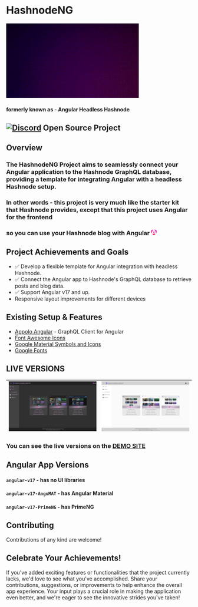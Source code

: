 # HashnodeNG 

![merge-animation](/profile/hashnodeng-animation.gif)

#### formerly known as - Angular Headless Hashnode
## [![Discord](https://github.com/monacodelisa/icons-and-graphics/blob/main/icomoon/PNG/discord.png?raw=true)](https://discord.gg/3bS3xpCj) Open Source Project 

## Overview 

### The **HashnodeNG Project** aims to seamlessly connect your Angular application to the Hashnode GraphQL database, providing a template for integrating Angular with a headless Hashnode setup.

### In other words - this project is very much like the starter kit that Hashnode provides, except that this project uses Angular for the frontend 
### so you can use your Hashnode blog with Angular ![angular logo](/profile/angular-new-icon.png)

## Project Achievements and Goals

- ✅ Develop a flexible template for Angular integration with headless Hashnode.
- ✅ Connect the Angular app to Hashnode's GraphQL database to retrieve posts and blog data.
- ✅ Support Angular v17 and up.
- Responsive layout improvements for different devices

## Existing Setup & Features

- [Appolo Angular](https://the-guild.dev/graphql/apollo-angular/docs) - GraphQL Client for Angular
- [Font Awesome Icons](https://fontawesome.com/)
- [Google Material Symbols and Icons](https://fonts.google.com/icons)
- [Google Fonts](https://fonts.google.com/)

## LIVE VERSIONS

| [![hashnodeng dark](/profile/angular-headless-hashnode-dark.jpg)](https://hashnodeng.com/) | [![hashnodeng light](/profile/angular-headless-hashnode-light.jpg)](https://hashnodeng.com/) |
| - | - |                         

### You can see the live versions on the [DEMO SITE](https://hashnodeng.com/)                          

## Angular App Versions

#### `angular-v17` - has no UI libraries
                       
#### `angular-v17-AnguMAT` - has Angular Material     

#### `angular-v17-PrimeNG` - has PrimeNG    

## Contributing

Contributions of any kind are welcome!

## Celebrate Your Achievements!

If you've added exciting features or functionalities that the project currently lacks, we'd love to see what you've accomplished. Share your contributions, suggestions, or improvements to help enhance the overall app experience. Your input plays a crucial role in making the application even better, and we're eager to see the innovative strides you've taken!
